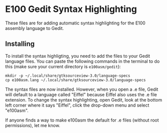 # E100 Gedit Syntax Highlighting

These files are for adding automatic syntax highlighting for the E100 assembly language to Gedit.

## Installing
To install the syntax highligting, you need to add the files to your Gedit language files. You can paste the following commands in the terminal to do this (make sure your current directory is `e100asm/gedit`):

```
mkdir -p ~/.local/share/gtksourceview-3.0/language-specs
cp e100asm.lang ~/.local/share/gtksourceview-3.0/language-specs
```

The syntax files are now installed. However, when you open a .e file, Gedit will default to a language called "Eiffel" because Eiffel also uses the .e file extension. To change the syntax highlighting, open Gedit, look at the bottom left corner where it says "Eiffel", click the drop-down menu and select "e100asm".

If anyone finds a way to make e100asm the default for .e files (without root permissions), let me know.
